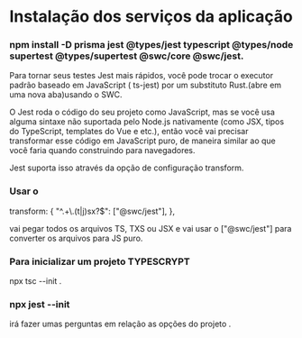 # Instalação dos serviços da aplicação

### npm install -D prisma jest @types/jest typescript @types/node supertest @types/supertest @swc/core @swc/jest.

Para tornar seus testes Jest mais rápidos, você pode trocar o executor padrão baseado em JavaScript ( ts-jest) por um substituto Rust.(abre em uma nova aba)usando o SWC.

O Jest roda o código do seu projeto como JavaScript, mas se você usa alguma sintaxe não suportada pelo Node.js nativamente (como JSX, tipos do TypeScript, templates do Vue e etc.), então você vai precisar transformar esse código em JavaScript puro, de maneira similar ao que você faria quando construindo para navegadores.

Jest suporta isso através da opção de configuração transform.

### Usar o  
transform: {
    "^.+\\.(t|j)sx?$": ["@swc/jest"],
  },
  
 vai pegar todos os arquivos TS, TXS ou JSX e vai usar o ["@swc/jest"] para converter os arquivos para JS puro.

### Para inicializar um projeto TYPESCRYPT
 npx tsc --init .

### npx jest --init
irá fazer umas perguntas em relação as opções do projeto .
